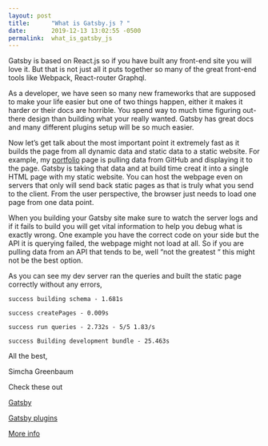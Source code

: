 ```yaml
---
layout: post
title:      "What is Gatsby.js ? "
date:       2019-12-13 13:02:55 -0500
permalink:  what_is_gatsby_js
---
```



Gatsby is based on React.js so if you have built any front-end site you will love it. But that is not just all it puts together so many of the great front-end tools like Webpack, React-router Graphql. 

As a developer, we have seen so many new frameworks that are supposed to make your life easier but one of two things happen, either it makes it harder or their docs are horrible. You spend way to much time figuring out-there design than building what your really wanted. Gatsby has great docs and many different plugins setup will be so much easier.

Now let’s get talk about the most important point it extremely fast as it builds the page from all dynamic data and static data to a static website. For example, my [portfolio](http://www.simchagreenbaum.dev)  page is pulling data from GitHub and displaying it to the page. Gatsby is taking that data and at build time creat it into a single HTML page with my static website. You can host the webpage even on servers that only will send back static pages as that is truly what you send to the client. From the user perspective, the browser just needs to load one page from one data point.



When you building your Gatsby site make sure to watch the server logs and if it fails to build you will get vital information to help you debug what is exactly wrong. One example you have the correct code on your side but the API it is querying failed, the webpage might not load at all. So if you are pulling data from an API that tends to be, well “not the greatest “  this might not be the best option. 


As you can see my dev server ran the queries and built the  static page correctly without any  errors,


```success building schema - 1.681s```

```success createPages - 0.009s```

```success run queries - 2.732s - 5/5 1.83/s```

```success Building development bundle - 25.463s```



All the best,

Simcha Greenbaum





Check these out 

[Gatsby](http://www.gatsbyjs.org/)

[Gatsby plugins](https://www.gatsbyjs.org/plugins/)

[More info](https://www.mediacurrent.com/what-is-gatsby.js)



